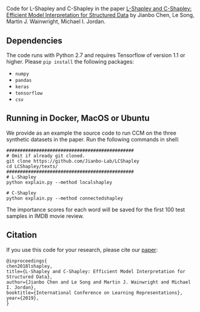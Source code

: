 # 

Code for L-Shapley and C-Shapley in the paper [L-Shapley and C-Shapley: Efficient Model Interpretation for Structured Data](https://arxiv.org/pdf/1808.02610.pdf) by Jianbo Chen, Le Song, Martin J. Wainwright, Michael I. Jordan. 

## Dependencies
The code runs with Python 2.7 and requires Tensorflow of version 1.1 or higher. Please `pip install` the following packages:
- `numpy`
- `pandas`
- `keras`
- `tensorflow` 
- `csv`

## Running in Docker, MacOS or Ubuntu
We provide as an example the source code to run CCM on the three synthetic datasets in the paper. Run the following commands in shell:

```shell
###############################################
# Omit if already git cloned.
git clone https://github.com/Jianbo-Lab/LCShapley
cd LCShapley/texts/
############################################### 
# L-Shapley
python explain.py --method localshapley

# C-Shapley
python explain.py --method connectedshapley
```

The importance scores for each word will be saved for the first 100 test samples in IMDB movie review.

## Citation
If you use this code for your research, please cite our [paper](https://arxiv.org/pdf/1808.02610.pdf):
```
@inproceedings{
chen2018lshapley,
title={L-Shapley and C-Shapley: Efficient Model Interpretation for Structured Data},
author={Jianbo Chen and Le Song and Martin J. Wainwright and Michael I. Jordan},
booktitle={International Conference on Learning Representations},
year={2019},
}
```